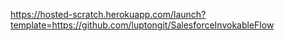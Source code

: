 https://hosted-scratch.herokuapp.com/launch?template=https://github.com/luptongit/SalesforceInvokableFlow
